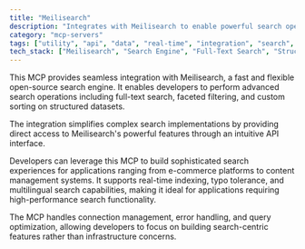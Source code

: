 ```yaml
---
title: "Meilisearch"
description: "Integrates with Meilisearch to enable powerful search operations with filtering and sorting capabilities for structured data retrieval."
category: "mcp-servers"
tags: ["utility", "api", "data", "real-time", "integration", "search", "faceted filtering", "custom sorting", "multilingual search"]
tech_stack: ["Meilisearch", "Search Engine", "Full-Text Search", "Structured Data", "Real-time Indexing", "API Interface"]
---
```


This MCP provides seamless integration with Meilisearch, a fast and flexible open-source search engine. It enables developers to perform advanced search operations including full-text search, faceted filtering, and custom sorting on structured datasets. 

The integration simplifies complex search implementations by providing direct access to Meilisearch's powerful features through an intuitive API interface.

Developers can leverage this MCP to build sophisticated search experiences for applications ranging from e-commerce platforms to content management systems. It supports real-time indexing, typo tolerance, and multilingual search capabilities, making it ideal for applications requiring high-performance search functionality. 

The MCP handles connection management, error handling, and query optimization, allowing developers to focus on building search-centric features rather than infrastructure concerns.